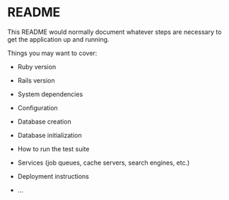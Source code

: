 # README

This README would normally document whatever steps are necessary to get the
application up and running.

Things you may want to cover:

* Ruby version

* Rails version

* System dependencies

* Configuration

* Database creation

* Database initialization

* How to run the test suite

* Services (job queues, cache servers, search engines, etc.)

* Deployment instructions

* ...

